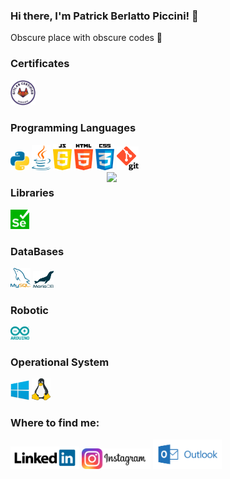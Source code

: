 ### Hi there, I'm Patrick Berlatto Piccini! 👋

Obscure place with obscure codes 🤣

### Certificates

<img src = 'https://github.com/PatrickPiccini/PatrickPiccini/blob/main/GitLab%20Certified%20Associate.png?raw=true' width='40'/> 

### Programming Languages

<img src = 'https://github.com/PatrickPiccini/PatrickPiccini/blob/main/Python.png' width='30'/> <img src = 'https://github.com/PatrickPiccini/PatrickPiccini/blob/main/Java.png' width='30'/> <img src = 'https://github.com/PatrickPiccini/PatrickPiccini/blob/main/JavaScript.png' width='30'/> <img src = 'https://github.com/PatrickPiccini/PatrickPiccini/blob/main/Html%205.png' width='30'/> <img src = 'https://github.com/PatrickPiccini/PatrickPiccini/blob/main/Css3.png' width='30'/> <img src = 'https://github.com/PatrickPiccini/PatrickPiccini/blob/main/Git.png' width='35'/> 
<img width="350" align="right" src='https://github-readme-stats.vercel.app/api/top-langs/?username=PatrickPiccini&langs_count=20'/>

### Libraries

<img src = 'https://github.com/PatrickPiccini/PatrickPiccini/blob/main/Selenium.png' width='30'/>

### DataBases

<img src = 'https://github.com/PatrickPiccini/PatrickPiccini/blob/main/MySQL.png' width='32'/> <img src = 'https://github.com/PatrickPiccini/PatrickPiccini/blob/main/MariaBD.png' width='33'/> 

### Robotic

<img src = 'https://github.com/PatrickPiccini/PatrickPiccini/blob/main/Arduino.png' width='30'/>

### Operational System

<img src = 'https://github.com/PatrickPiccini/PatrickPiccini/blob/main/Windows.png' width='30'/> <img src = 'https://github.com/PatrickPiccini/PatrickPiccini/blob/main/Linux.png' width='30'/>

<h3>Where to find me:</h3>

<a href="https://www.linkedin.com/in/patrick-berlatto-piccini-8414a91a7/"><img src="https://github.com/PatrickPiccini/PatrickPiccini/blob/main/Redes/linkedin.png" alt="linkedin" width='110'></a>
<a href="https://www.instagram.com/patrickpiccini/?hl=pt-br"><img src="https://github.com/PatrickPiccini/PatrickPiccini/blob/main/Redes/instagram.png" alt="instagram" width='110'></a>
<a href="patrickbpiccini@hotmail.com"><img src="https://github.com/PatrickPiccini/PatrickPiccini/blob/main/Redes/Hotmail.png" alt="Hotmail" width='110'></a>

